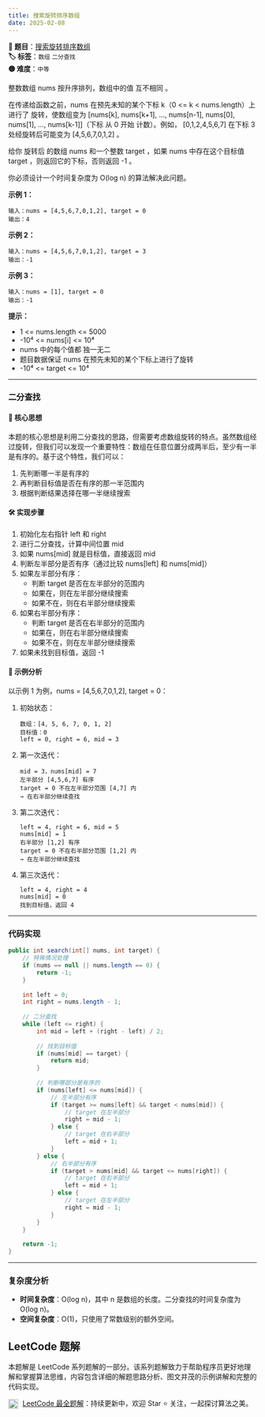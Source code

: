 ```yaml
---
title: 搜索旋转排序数组
date: 2025-02-08
---
```


**🔗 题目**：[搜索旋转排序数组](https://leetcode.cn/problems/search-in-rotated-sorted-array/)  
**🏷️ 标签**：`数组` `二分查找`  
**🟡 难度**：`中等`  

整数数组 nums 按升序排列，数组中的值 互不相同 。

在传递给函数之前，nums 在预先未知的某个下标 k（0 <= k < nums.length）上进行了 旋转，使数组变为 [nums[k], nums[k+1], ..., nums[n-1], nums[0], nums[1], ..., nums[k-1]]（下标 从 0 开始 计数）。例如， [0,1,2,4,5,6,7] 在下标 3 处经旋转后可能变为 [4,5,6,7,0,1,2] 。

给你 旋转后 的数组 nums 和一个整数 target ，如果 nums 中存在这个目标值 target ，则返回它的下标，否则返回 -1 。

你必须设计一个时间复杂度为 O(log n) 的算法解决此问题。

**示例 1：**
```
输入：nums = [4,5,6,7,0,1,2], target = 0
输出：4
```

**示例 2：**
```
输入：nums = [4,5,6,7,0,1,2], target = 3
输出：-1
```

**示例 3：**
```
输入：nums = [1], target = 0
输出：-1
```

**提示：**
- 1 <= nums.length <= 5000
- -10⁴ <= nums[i] <= 10⁴
- nums 中的每个值都 独一无二
- 题目数据保证 nums 在预先未知的某个下标上进行了旋转
- -10⁴ <= target <= 10⁴

---

### 二分查找

#### 📝 核心思想

本题的核心思想是利用二分查找的思路，但需要考虑数组旋转的特点。虽然数组经过旋转，但我们可以发现一个重要特性：数组在任意位置分成两半后，至少有一半是有序的。基于这个特性，我们可以：

1. 先判断哪一半是有序的
2. 再判断目标值是否在有序的那一半范围内
3. 根据判断结果选择在哪一半继续搜索

#### 🛠️ 实现步骤

1. 初始化左右指针 left 和 right
2. 进行二分查找，计算中间位置 mid
3. 如果 nums[mid] 就是目标值，直接返回 mid
4. 判断左半部分是否有序（通过比较 nums[left] 和 nums[mid]）
5. 如果左半部分有序：
   - 判断 target 是否在左半部分的范围内
   - 如果在，则在左半部分继续搜索
   - 如果不在，则在右半部分继续搜索
6. 如果右半部分有序：
   - 判断 target 是否在右半部分的范围内
   - 如果在，则在右半部分继续搜索
   - 如果不在，则在左半部分继续搜索
7. 如果未找到目标值，返回 -1

#### 🧩 示例分析

以示例 1 为例，nums = [4,5,6,7,0,1,2], target = 0：

1. 初始状态：
   ```
   数组：[4, 5, 6, 7, 0, 1, 2]
   目标值：0
   left = 0, right = 6, mid = 3
   ```

2. 第一次迭代：
   ```
   mid = 3，nums[mid] = 7
   左半部分 [4,5,6,7] 有序
   target = 0 不在左半部分范围 [4,7] 内
   → 在右半部分继续查找
   ```

3. 第二次迭代：
   ```
   left = 4, right = 6, mid = 5
   nums[mid] = 1
   右半部分 [1,2] 有序
   target = 0 不在右半部分范围 [1,2] 内
   → 在左半部分继续查找
   ```

4. 第三次迭代：
   ```
   left = 4, right = 4
   nums[mid] = 0
   找到目标值，返回 4
   ```

---

### 代码实现

```java
public int search(int[] nums, int target) {
    // 特殊情况处理
    if (nums == null || nums.length == 0) {
        return -1;
    }
    
    int left = 0;
    int right = nums.length - 1;
    
    // 二分查找
    while (left <= right) {
        int mid = left + (right - left) / 2;
        
        // 找到目标值
        if (nums[mid] == target) {
            return mid;
        }
        
        // 判断哪部分是有序的
        if (nums[left] <= nums[mid]) {
            // 左半部分有序
            if (target >= nums[left] && target < nums[mid]) {
                // target 在左半部分
                right = mid - 1;
            } else {
                // target 在右半部分
                left = mid + 1;
            }
        } else {
            // 右半部分有序
            if (target > nums[mid] && target <= nums[right]) {
                // target 在右半部分
                left = mid + 1;
            } else {
                // target 在左半部分
                right = mid - 1;
            }
        }
    }
    
    return -1;
}
```

---

### 复杂度分析

- **时间复杂度**：O(log n)，其中 n 是数组的长度。二分查找的时间复杂度为 O(log n)。
- **空间复杂度**：O(1)，只使用了常数级别的额外空间。

## LeetCode 题解

本题解是 LeetCode 系列题解的一部分。该系列题解致力于帮助程序员更好地理解和掌握算法思维，内容包含详细的解题思路分析、图文并茂的示例讲解和完整的代码实现。

<img src="https://github.githubassets.com/images/modules/logos_page/GitHub-Mark.png" alt="GitHub" width="20" style="vertical-align: middle; margin-right: 5px"> [LeetCode 最全题解](https://github.com/LjyYano/LeetCode)：持续更新中，欢迎 Star ⭐️ 关注，一起探讨算法之美。 